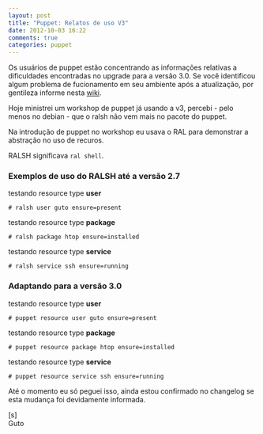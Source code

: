 ```yaml
---
layout: post
title: "Puppet: Relatos de uso V3"
date: 2012-10-03 16:22
comments: true
categories: puppet
---
```


Os usuários de puppet estão concentrando as informações relativas a dificuldades encontradas no upgrade para a versão 3.0. Se você identificou algum problema de fucionamento em seu ambiente após a atualização, por gentileza informe nesta [wiki](http://projects.puppetlabs.com/projects/puppet/wiki/Telly_Upgrade_Issues).

Hoje ministrei um workshop de puppet já usando a v3, percebi - pelo menos no debian - que o ralsh não vem mais no pacote do puppet.

Na introdução de puppet no workshop eu usava o RAL para demonstrar a abstração no uso de recuros.

RALSH significava `ral shell`.

### Exemplos de uso do RALSH até a versão 2.7

testando resource type **user**

    # ralsh user guto ensure=present

testando resource type **package**

    # ralsh package htop ensure=installed

testando resource type **service**

    # ralsh service ssh ensure=running

### Adaptando para a versão 3.0

testando resource type **user**

    # puppet resource user guto ensure=present

testando resource type **package**

    # puppet resource package htop ensure=installed

testando resource type **service**

    # puppet resource service ssh ensure=running

Até o momento eu só peguei isso, ainda estou confirmado no changelog se esta mudança foi devidamente informada.

[s]<br>
Guto
